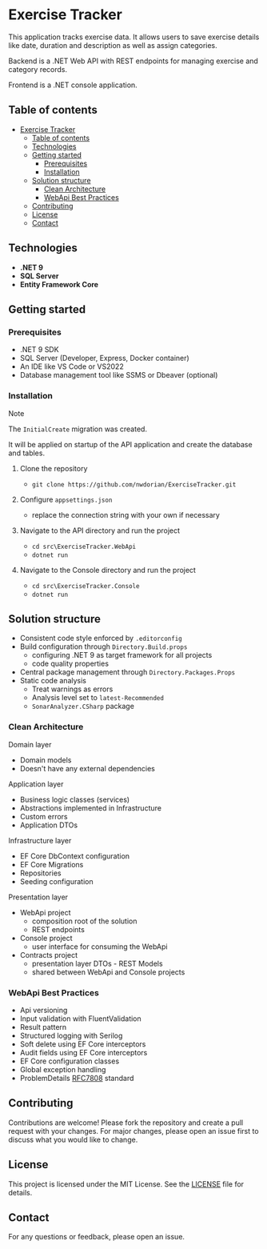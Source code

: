 # Exercise Tracker

This application tracks exercise data. It allows users to save exercise details like date, duration and description as well as assign categories.

Backend is a .NET Web API with REST endpoints for managing exercise and category records.

Frontend is a .NET console application.

## Table of contents

- [Exercise Tracker](#exercise-tracker)
  - [Table of contents](#table-of-contents)
  - [Technologies](#technologies)
  - [Getting started](#getting-started)
    - [Prerequisites](#prerequisites)
    - [Installation](#installation)
  - [Solution structure](#solution-structure)
    - [Clean Architecture](#clean-architecture)
    - [WebApi Best Practices](#webapi-best-practices)
  - [Contributing](#contributing)
  - [License](#license)
  - [Contact](#contact)

## Technologies

- **.NET 9**
- **SQL Server**
- **Entity Framework Core**

## Getting started

### Prerequisites

- .NET 9 SDK
- SQL Server (Developer, Express, Docker container)
- An IDE like VS Code or VS2022
- Database management tool like SSMS or Dbeaver (optional)

### Installation

> [!NOTE]
> The `InitialCreate` migration was created.
>
> It will be applied on startup of the API application and create the database and tables.

1. Clone the repository
    - `git clone https://github.com/nwdorian/ExerciseTracker.git`

2. Configure `appsettings.json`
    - replace the connection string with your own if necessary

3. Navigate to the API directory and run the project
    - `cd src\ExerciseTracker.WebApi`
    - `dotnet run`

4. Navigate to the Console directory and run the project
    - `cd src\ExerciseTracker.Console`
    - `dotnet run`

## Solution structure

- Consistent code style enforced by `.editorconfig`
- Build configuration through `Directory.Build.props`
  - configuring .NET 9 as target framework for all projects
  - code quality properties
- Central package management through `Directory.Packages.Props`
- Static code analysis
  - Treat warnings as errors
  - Analysis level set to `latest-Recommended`
  - `SonarAnalyzer.CSharp` package

### Clean Architecture

Domain layer

- Domain models
- Doesn't have any external dependencies

Application layer

- Business logic classes (services)
- Abstractions implemented in Infrastructure
- Custom errors
- Application DTOs

Infrastructure layer

- EF Core DbContext configuration
- EF Core Migrations
- Repositories
- Seeding configuration

Presentation layer

- WebApi project
  - composition root of the solution
  - REST endpoints
- Console project
  - user interface for consuming the WebApi
- Contracts project
  - presentation layer DTOs - REST Models
  - shared between WebApi and Console projects

### WebApi Best Practices

- Api versioning
- Input validation with FluentValidation
- Result pattern
- Structured logging with Serilog
- Soft delete using EF Core interceptors
- Audit fields using EF Core interceptors
- EF Core configuration classes
- Global exception handling
- ProblemDetails [RFC7808](https://datatracker.ietf.org/doc/html/rfc7807) standard

## Contributing

Contributions are welcome! Please fork the repository and create a pull request with your changes. For major changes, please open an issue first to discuss what you would like to change.

## License

This project is licensed under the MIT License. See the [LICENSE](./LICENSE) file for details.

## Contact

For any questions or feedback, please open an issue.
